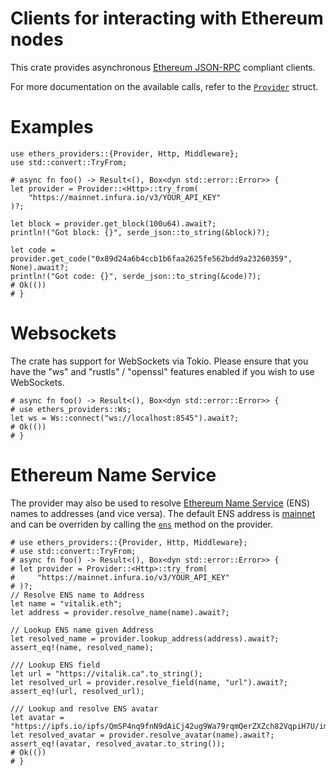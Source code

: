 # Clients for interacting with Ethereum nodes

This crate provides asynchronous
[Ethereum JSON-RPC](https://github.com/ethereum/wiki/wiki/JSON-RPC) compliant
clients.

For more documentation on the available calls, refer to the
[`Provider`](./struct.Provider.html) struct.

# Examples

```no_run
use ethers_providers::{Provider, Http, Middleware};
use std::convert::TryFrom;

# async fn foo() -> Result<(), Box<dyn std::error::Error>> {
let provider = Provider::<Http>::try_from(
    "https://mainnet.infura.io/v3/YOUR_API_KEY"
)?;

let block = provider.get_block(100u64).await?;
println!("Got block: {}", serde_json::to_string(&block)?);

let code = provider.get_code("0x89d24a6b4ccb1b6faa2625fe562bdd9a23260359", None).await?;
println!("Got code: {}", serde_json::to_string(&code)?);
# Ok(())
# }
```

# Websockets

The crate has support for WebSockets via Tokio. Please ensure that you have the "ws" and "rustls" / "openssl" features enabled if you wish to use WebSockets.

```
# async fn foo() -> Result<(), Box<dyn std::error::Error>> {
# use ethers_providers::Ws;
let ws = Ws::connect("ws://localhost:8545").await?;
# Ok(())
# }
```

# Ethereum Name Service

The provider may also be used to resolve
[Ethereum Name Service](https://ens.domains) (ENS) names to addresses (and vice
versa). The default ENS address is
[mainnet](https://etherscan.io/address/0x00000000000C2E074eC69A0dFb2997BA6C7d2e1e)
and can be overriden by calling the [`ens`](./struct.Provider.html#method.ens)
method on the provider.

```no_run
# use ethers_providers::{Provider, Http, Middleware};
# use std::convert::TryFrom;
# async fn foo() -> Result<(), Box<dyn std::error::Error>> {
# let provider = Provider::<Http>::try_from(
#     "https://mainnet.infura.io/v3/YOUR_API_KEY"
# )?;
// Resolve ENS name to Address
let name = "vitalik.eth";
let address = provider.resolve_name(name).await?;

// Lookup ENS name given Address
let resolved_name = provider.lookup_address(address).await?;
assert_eq!(name, resolved_name);

/// Lookup ENS field
let url = "https://vitalik.ca".to_string();
let resolved_url = provider.resolve_field(name, "url").await?;
assert_eq!(url, resolved_url);

/// Lookup and resolve ENS avatar
let avatar = "https://ipfs.io/ipfs/QmSP4nq9fnN9dAiCj42ug9Wa79rqmQerZXZch82VqpiH7U/image.gif".to_string();
let resolved_avatar = provider.resolve_avatar(name).await?;
assert_eq!(avatar, resolved_avatar.to_string());
# Ok(())
# }
```
